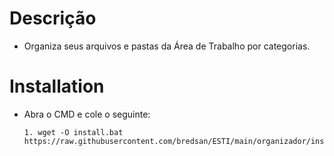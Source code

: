 # Descrição

* Organiza seus arquivos e pastas da Área de Trabalho por categorias. 

# Installation

* Abra o CMD e cole o seguinte:

      1. wget -O install.bat https://raw.githubusercontent.com/bredsan/ESTI/main/organizador/install.bat
